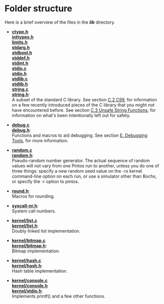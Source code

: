 # Folder structure
Here is a brief overview of the files in the ***lib*** directory.

- [**ctype.h**](ctype.h)<br>
  [**inttypes.h**](inttypes.h)<br>
  [**limits.h**](limits.h)<br>
  [**stdarg.h**](stdarg.h)<br>
  [**stdbool.h**](stdbool.h)<br>
  [**stddef.h**](stddef.h)<br>
  [**stdint.h**](stdint.h)<br>
  [**stdio.c**](stdio.c)<br>
  [**stdio.h**](stdio.h)<br>
  [**stdlib.c**](stdlib.c)<br>
  [**stdlib.h**](stdlib.h)<br>
  [**string.c**](string.c)<br>
  [**string.h**](string.h):<br>
A subset of the standard C library. See section [C.2 C99](https://web.stanford.edu/class/cs140/projects/pintos/pintos_8.html#SEC140), for information on a few recently introduced pieces of the C library that you might not have encountered before. See section [C.3 Unsafe String Functions](https://web.stanford.edu/class/cs140/projects/pintos/pintos_8.html#SEC141), for information on what's been intentionally left out for safety.

- [**debug.c**](debug.c)<br>
  [**debug.h**](debug.h):<br>
Functions and macros to aid debugging. See section [E. Debugging Tools](https://web.stanford.edu/class/cs140/projects/pintos/pintos_10.html#SEC145), for more information.

- [**random.c**](random.c)<br>
  [**random.h**](random.h):<br>
Pseudo-random number generator. The actual sequence of random values will not vary from one Pintos run to another, unless you do one of three things: specify a new random seed value on the -rs kernel command-line option on each run, or use a simulator other than Bochs, or specify the -r option to pintos.

- [**round.h**](round.h):<br>
Macros for rounding.

- [**syscall-nr.h**](syscall-nr.h):<br>
System call numbers.

- [**kernel/list.c**](kernel/list.c)<br>
  [**kernel/list.h**](kernel/list.h):<br>
Doubly linked list implementation.

- [**kernel/bitmap.c**](kernel/bitmap.c)<br>
  [**kernel/bitmap.h**](kernel/bitmap.h):<br>
Bitmap implementation.

- [**kernel/hash.c**](kernel/hash.c)<br>
  [**kernel/hash.h**](kernel/hash.h):<br>
Hash table implementation.

- [**kernel/console.c**](kernel/console.c)<br>
  [**kernel/console.h**](kernel/console.h)<br>
  [**kernel/stdio.h**](kernel/stdio.h):<br>
Implements printf() and a few other functions.
